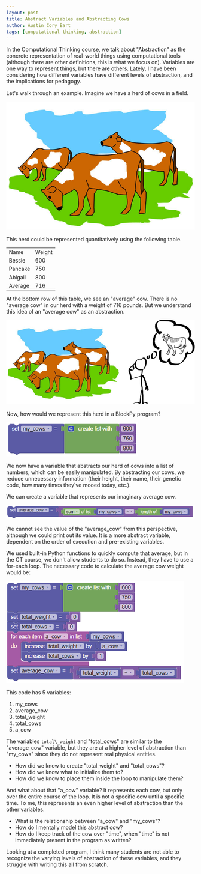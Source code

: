 ```yaml
---
layout: post
title: Abstract Variables and Abstracting Cows
author: Austin Cory Bart
tags: [computational thinking, abstraction]
---
```


In the Computational Thinking course, we talk about "Abstraction" as the concrete representation of real-world things using computational tools (although there are other definitions, this is what we focus on). Variables are one way to represent things, but there are others. Lately, I have been considering how different variables have different levels of abstraction, and the implications for pedagogy.

  

Let's walk through an example. Imagine we have a herd of cows in a field.

  

![Cows Grazing](/images/cow-grazing-grass-clipart-1.jpg)


This herd could be represented quantitatively using the following table.

|||
|--- |--- |
|Name|Weight|
|Bessie|600|
|Pancake|750|
|Abigail|800|
|Average|716|  

At the bottom row of this table, we see an "average" cow. There is no "average cow" in our herd with a weight of 716 pounds. But we understand this idea of an "average cow" as an abstraction.

  

![Abstract Average Cow](/images/abstract-cow.png)

Now, how would we represent this herd in a BlockPy program?

![Assignment of List to my_cows](/images/abstract-cow-my_cows.png)  

We now have a variable that abstracts our herd of cows into a list of numbers, which can be easily manipulated. By abstracting our cows, we reduce unnecessary information (their height, their name, their genetic code, how many times they've mooed today, etc.).

  

We can create a variable that represents our imaginary average cow.

  

![Simple Calculation of Average Cow](/images/abstract-cow-average_cow.png)

  

We cannot see the value of the "average\_cow" from this perspective, although we could print out its value. It is a more abstract variable, dependent on the order of execution and pre-existing variables.

  

We used built-in Python functions to quickly compute that average, but in the CT course, we don't allow students to do so. Instead, they have to use a for-each loop. The necessary code to calculate the average cow weight would be:

  

![Calculation of Average Cow with For-Each Loop](/images/abstract-cow-foreach_cow.png)

  

  

This code has 5 variables:

1.  my\_cows
2.  average\_cow
3.  total\_weight
4.  total\_cows
5.  a\_cow

  

The variables `total\_weight` and "total\_cows" are similar to the "average\_cow" variable, but they are at a higher level of abstraction than "my\_cows" since they do not represent real physical entities.

*   How did we know to create "total\_weight" and "total\_cows"?
*   How did we know what to initialize them to?
*   How did we know to place them inside the loop to manipulate them?

And what about that "a\_cow" variable? It represents each cow, but only over the entire course of the loop. It is not a specific cow until a specific time. To me, this represents an even higher level of abstraction than the other variables.

*   What is the relationship between "a\_cow" and "my\_cows"?
*   How do I mentally model this abstract cow?
*   How do I keep track of the cow over "time", when "time" is not immediately present in the program as written?

Looking at a completed program, I think many students are not able to recognize the varying levels of abstraction of these variables, and they struggle with writing this all from scratch.